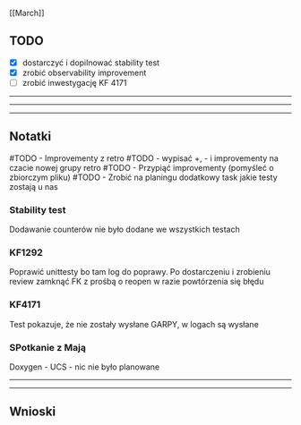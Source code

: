 [[March]]

## TODO
- [x] dostarczyć i dopilnować stability test
- [x] zrobić observability improvement
- [ ] zrobić inwestygację KF 4171

---
---
---
## Notatki
#TODO - Improvementy z retro
#TODO - wypisać +, - i improvementy na czacie nowej grupy retro
#TODO - Przypiąć improvementy (pomyśleć o zbiorczym pliku)
#TODO - Zrobić na planingu dodatkowy task jakie testy zostają u nas

### Stability test
Dodawanie counterów nie było dodane we wszystkich testach

### KF1292
Poprawić unittesty bo tam log do poprawy.
Po dostarczeniu i zrobieniu review zamknąć FK z prośbą o reopen w razie powtórzenia się błędu

### KF4171
Test pokazuje, że nie zostały wysłane GARPY, w logach są wysłane

### SPotkanie z Mają
Doxygen - 
UCS - nic nie było planowane


---
---
## Wnioski
